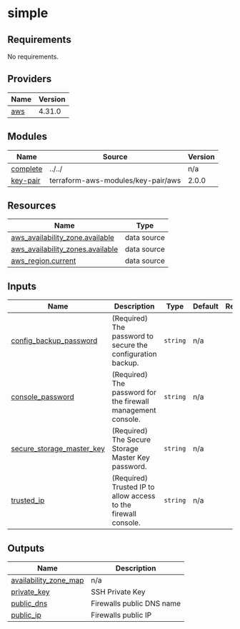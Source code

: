 # simple

<!-- BEGINNING OF PRE-COMMIT-TERRAFORM DOCS HOOK -->
## Requirements

No requirements.

## Providers

| Name | Version |
|------|---------|
| <a name="provider_aws"></a> [aws](#provider\_aws) | 4.31.0 |

## Modules

| Name | Source | Version |
|------|--------|---------|
| <a name="module_complete"></a> [complete](#module\_complete) | ../../ | n/a |
| <a name="module_key-pair"></a> [key-pair](#module\_key-pair) | terraform-aws-modules/key-pair/aws | 2.0.0 |

## Resources

| Name | Type |
|------|------|
| [aws_availability_zone.available](https://registry.terraform.io/providers/hashicorp/aws/latest/docs/data-sources/availability_zone) | data source |
| [aws_availability_zones.available](https://registry.terraform.io/providers/hashicorp/aws/latest/docs/data-sources/availability_zones) | data source |
| [aws_region.current](https://registry.terraform.io/providers/hashicorp/aws/latest/docs/data-sources/region) | data source |

## Inputs

| Name | Description | Type | Default | Required |
|------|-------------|------|---------|:--------:|
| <a name="input_config_backup_password"></a> [config\_backup\_password](#input\_config\_backup\_password) | (Required) The password to secure the configuration backup. | `string` | n/a | yes |
| <a name="input_console_password"></a> [console\_password](#input\_console\_password) | (Required) The password for the firewall management console. | `string` | n/a | yes |
| <a name="input_secure_storage_master_key"></a> [secure\_storage\_master\_key](#input\_secure\_storage\_master\_key) | (Required) The Secure Storage Master Key password. | `string` | n/a | yes |
| <a name="input_trusted_ip"></a> [trusted\_ip](#input\_trusted\_ip) | (Required) Trusted IP to allow access to the firewall console. | `string` | n/a | yes |

## Outputs

| Name | Description |
|------|-------------|
| <a name="output_availability_zone_map"></a> [availability\_zone\_map](#output\_availability\_zone\_map) | n/a |
| <a name="output_private_key"></a> [private\_key](#output\_private\_key) | SSH Private Key |
| <a name="output_public_dns"></a> [public\_dns](#output\_public\_dns) | Firewalls public DNS name |
| <a name="output_public_ip"></a> [public\_ip](#output\_public\_ip) | Firewalls public IP |
<!-- END OF PRE-COMMIT-TERRAFORM DOCS HOOK -->
